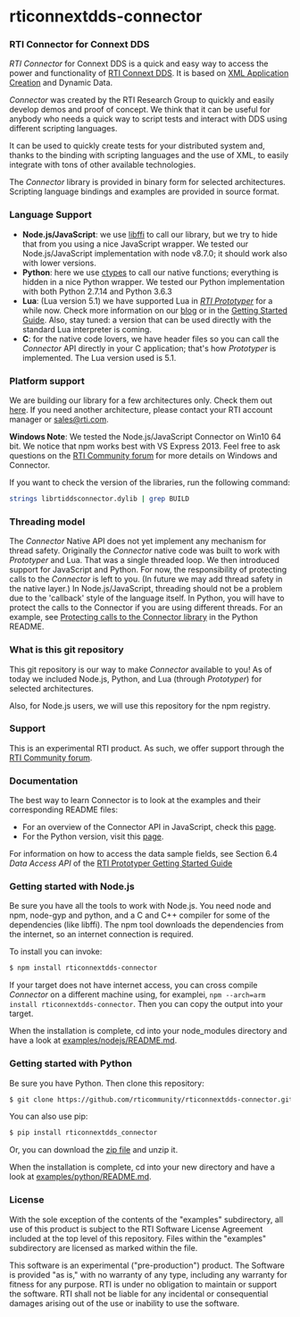 rticonnextdds-connector
=======




### RTI Connector for Connext DDS
*RTI Connector* for Connext DDS is a quick and easy way to access the power and
functionality of [RTI Connext DDS](http://www.rti.com/products/index.html).
It is based on [XML Application Creation](https://community.rti.com/static/documentation/connext-dds/5.3.1/doc/manuals/connext_dds/xml_application_creation/RTI_ConnextDDS_CoreLibraries_XML_AppCreation_GettingStarted.pdf) and Dynamic Data.

*Connector* was created by the RTI Research Group to quickly and easily develop demos
and proof of concept. We think that it can be useful for anybody who needs
a quick way to script tests and interact with DDS using different scripting languages.

It can be used to quickly create tests for your distributed system and, thanks
to the binding with scripting languages and the use of XML, to easily integrate
with tons of other available technologies.

The *Connector* library is provided in binary form for selected architectures. Scripting language bindings and examples are provided in source format.

### Language Support

 * **Node.js/JavaScript**: we use [libffi](https://github.com/node-ffi/node-ffi) to call our library, but we try to hide
that from you using a nice JavaScript wrapper. We tested our Node.js/JavaScript implementation with node v8.7.0; it should work also with lower versions.
 * **Python**: here we use [ctypes](https://docs.python.org/2/library/ctypes.html) to call our native functions; everything is hidden in a nice Python wrapper. We tested our Python implementation with both Python 2.7.14 and Python 3.6.3
 * **Lua**: (Lua version 5.1) we have supported Lua in *[RTI Prototyper](https://community.rti.com/downloads/experimental/rti-prototyper-with-lua)* for a while now.
Check more information on our [blog](https://www.rti.com/blog/topic/lua) or in the [Getting Started Guide](https://community.rti.com/static/documentation/connext-dds/5.3.1/doc/manuals/connext_dds/prototyper/RTI_ConnextDDS_CoreLibraries_Prototyper_GettingStarted.pdf). Also, stay tuned: a version that can be used directly with the standard Lua interpreter is coming.
 * **C**: for the native code lovers, we have header files so you can call the *Connector* API directly in your C application; that's how *Prototyper* is implemented. The Lua version used is 5.1.

### Platform support
We are building our library for a few architectures only. Check them out [here](https://github.com/rticommunity/rticonnextdds-connector/tree/master/lib). If you need another architecture, please contact your RTI account manager or sales@rti.com.

**Windows Note**: We tested the Node.js/JavaScript Connector on Win10 64 bit. We notice that npm works best with VS Express 2013.
Feel free to ask questions on the [RTI Community forum](https://community.rti.com/forums/technical-questions) for more details on Windows and Connector.

If you want to check the version of the libraries, run the following command:

``` bash
strings librtiddsconnector.dylib | grep BUILD
```

### Threading model
The *Connector* Native API does not yet implement any mechanism for thread safety. Originally the *Connector* native code was built to work with *Prototyper* and Lua. That was a single threaded loop. We then introduced support for JavaScript and Python. For now, the responsibility of protecting calls to the *Connector* is left to you. (In future we may add thread safety in the native layer.)
In Node.js/JavaScript, threading should not be a problem due to the 'callback' style of the language itself.
In Python, you will have to protect the calls to the Connector if you are using different threads. For an example, see [Protecting calls to the Connector library](https://github.com/rticommunity/rticonnextdds-connector/tree/master/examples/python#protecting-calls-to-the-connector-library) in the Python README.

### What is this git repository
This git repository is our way to make *Connector* available to you!
As of today we included Node.js, Python, and Lua (through *Prototyper*) for selected
architectures.

Also, for Node.js users, we will use this repository for the npm registry.

### Support
This is an experimental RTI product. As such, we offer support through the [RTI Community forum](https://community.rti.com/forums/technical-questions).

### Documentation
The best way to learn Connector is to look at the examples and their corresponding README files:

* For an overview of the Connector API in JavaScript, check this [page](examples/nodejs/README.md).
* For the Python version, visit this [page](examples/python/README.md).

For information on how to access the data sample fields, see Section 6.4 *Data Access API* of the
[RTI Prototyper Getting Started Guide](https://community.rti.com/static/documentation/connext-dds/5.3.1/doc/manuals/connext_dds/prototyper/RTI_ConnextDDS_CoreLibraries_Prototyper_GettingStarted.pdf)  

### Getting started with Node.js
Be sure you have all the tools to work with Node.js. You need node and npm, node-gyp and python, and a C and C++ compiler for some of the dependencies (like libffi).
The npm tool downloads the dependencies from the internet, so an internet connection is required.

To install you can invoke:

``` bash
$ npm install rticonnextdds-connector
```

If your target does not have internet access, you can cross compile *Connector* on a different machine using, for examplei, ```npm --arch=arm install rticonnextdds-connector```. Then you can copy the output into your target.

When the installation is complete, cd into your node_modules directory and have a look at [examples/nodejs/README.md](examples/nodejs/README.md).

### Getting started with Python
Be sure you have Python. Then clone this repository:

``` bash
$ git clone https://github.com/rticommunity/rticonnextdds-connector.git
```

You can also use pip:

``` bash
$ pip install rticonnextdds_connector
```

Or, you can download the [zip file](https://github.com/rticommunity/rticonnextdds-connector/archive/master.zip)
and unzip it.

When the installation is complete, cd into your new directory and have a look at [examples/python/README.md](examples/python/README.md).

### License
With the sole exception of the contents of the "examples" subdirectory, all use of this product is subject to the RTI Software License Agreement included at the top level of this repository. Files within the "examples" subdirectory are licensed as marked within the file.

This software is an experimental ("pre-production") product. The Software is provided "as is," with no warranty of any type, including any warranty for fitness for any purpose. RTI is under no obligation to maintain or support the software. RTI shall not be liable for any incidental or consequential damages arising out of the use or inability to use the software.
